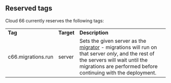 <!-- post: -->


## Reserved tags

Cloud 66 currently reserves the following tags:



<table class="table table-bordered table-striped table-small"> 
<tbody>
<tr> 
 <td><b>Tag</b></td> 
 <td><b>Target</b></td> 
 <td><b>Description</b></td> 
</tr> 
<tr> 
 <td>c66.migrations.run</td> 
 <td>server</td> 
 <td>Sets the given server as the <a href="/database-management/database-management#migrations">migrator</a> - migrations will run on that server <i>only</i>, and the rest of the servers will wait until the migrations are performed before continuing with the deployment.</td> 
</tr> 
</tbody>
</table> 